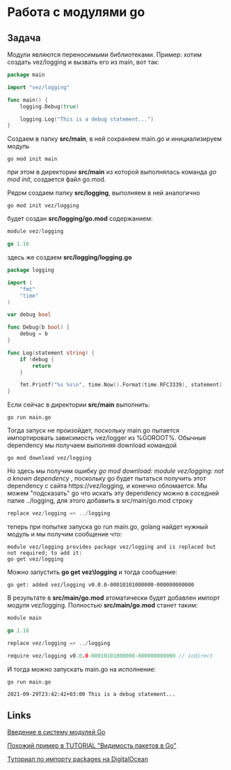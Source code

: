 # Работа с модулями go

## Задача
Модули являются переносимыми библиотеками.  Пример: хотим создать vez/logging и вызвать его из main, вот так:

```go
package main

import "vez/logging"

func main() {
    logging.Debug(true)

    logging.Log("This is a debug statement...")
}
```

Создаем в папку **src/main**, в ней сохраняем main.go и инициализируем модуль
```shell
go mod init main
```
при этом в директории **src/main** из которой выполнялась команда _go mod init_, создается файл go.mod.

Рядом создаем папку **src/logging**, выполняем в ней аналогично
```shell
go mod init vez/logging
```

будет создан **src/logging/go.mod** содержанием:
```go
module vez/logging

go 1.16
```

здесь же создаем **src/logging/logging.go**
```go
package logging

import (
    "fmt"
    "time"
)

var debug bool

func Debug(b bool) {
    debug = b
}

func Log(statement string) {
    if !debug {
        return
    }

    fmt.Printf("%s %s\n", time.Now().Format(time.RFC3339), statement)
}
```

Если сейчас в директории **src/main** выполнить:
```shall
go run main.go
```
Тогда запуск не произойдет, поскольку main.go пытается импортировать зависимость vez/logger из %GOROOT%.
Обычные dependency мы получаем выполняя download командой
```shell
go mod download vez/logging                                                       
```
Но здесь мы получим ошибку _go mod download: module vez/logging: not a known dependency_ ,  поскольку go будет пытаться получить этот dependency с сайта https://vez/logging, и конечно обломается.
Мы можем "подсказать" go что искать эту dependency можно в соседней папке ../logging, для этого добавить в src/main/go.mod строку
```go
replace vez/logging => ../logging
```
теперь при попытке запуска go run main.go, golang найдет нужный модуль и мы получим сообщение что:
```shell
module vez/logging provides package vez/logging and is replaced but not required; to add it:                                                                                            go get vez/logging
```

Можно запустить **go get vez\logging** и тогда сообщение:
```shell
go get: added vez/logging v0.0.0-00010101000000-000000000000 
```
В результате в **src/main/go.mod** атоматически будет добавлен импорт модуля vez/logging.
Полностью **src/main/go.mod** станет таким:
```go
module main

go 1.16

replace vez/logging => ../logging

require vez/logging v0.0.0-00010101000000-000000000000 // indirect
```

И тогда можно запускать main.go на исполнение:
```shall
go run main.go

2021-09-29T23:42:42+03:00 This is a debug statement... 
```

## Links

[Введение в систему модулей Go](https://habr.com/ru/post/421411/)

[Похожий пример в TUTORIAL "Видимость пакетов в Go" ](https://www.digitalocean.com/community/tutorials/importing-packages-in-go)

[Туториал по импорту packages на DigitalOcean](https://www.digitalocean.com/community/tutorials/importing-packages-in-go)